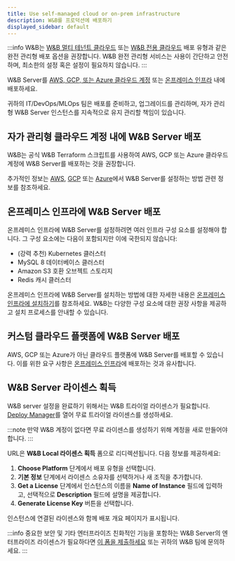 ```yaml
---
title: Use self-managed cloud or on-prem infrastructure
description: W&B를 프로덕션에 배포하기
displayed_sidebar: default
---
```


:::info
W&B는 [W&B 멀티 테넌트 클라우드](./saas_cloud.md) 또는 [W&B 전용 클라우드](./dedicated_cloud.md) 배포 유형과 같은 완전 관리형 배포 옵션을 권장합니다. W&B 완전 관리형 서비스는 사용이 간단하고 안전하며, 최소한의 설정 혹은 설정이 필요하지 않습니다.
:::

W&B Server를 [AWS, GCP, 또는 Azure 클라우드 계정](#deploy-wb-server-within-self-managed-cloud-accounts) 또는 [온프레미스 인프라](#deploy-wb-server-in-on-prem-infrastructure) 내에 배포하세요.

귀하의 IT/DevOps/MLOps 팀은 배포를 준비하고, 업그레이드를 관리하며, 자가 관리형 W&B Server 인스턴스를 지속적으로 유지 관리할 책임이 있습니다.

## 자가 관리형 클라우드 계정 내에 W&B Server 배포

W&B는 공식 W&B Terraform 스크립트를 사용하여 AWS, GCP 또는 Azure 클라우드 계정에 W&B Server를 배포하는 것을 권장합니다.

추가적인 정보는 [AWS](../self-managed/aws-tf.md), [GCP](../self-managed/gcp-tf.md) 또는 [Azure](../self-managed/azure-tf.md)에서 W&B Server를 설정하는 방법 관련 정보를 참조하세요.

## 온프레미스 인프라에 W&B Server 배포

온프레미스 인프라에 W&B Server를 설정하려면 여러 인프라 구성 요소를 설정해야 합니다. 그 구성 요소에는 다음이 포함되지만 이에 국한되지 않습니다:

- (강력 추천) Kubernetes 클러스터
- MySQL 8 데이터베이스 클러스터
- Amazon S3 호환 오브젝트 스토리지
- Redis 캐시 클러스터

온프레미스 인프라에 W&B Server를 설치하는 방법에 대한 자세한 내용은 [온프레미스 인프라에 설치하기](../self-managed/bare-metal.md)를 참조하세요. W&B는 다양한 구성 요소에 대한 권장 사항을 제공하고 설치 프로세스를 안내할 수 있습니다.

## 커스텀 클라우드 플랫폼에 W&B Server 배포

AWS, GCP 또는 Azure가 아닌 클라우드 플랫폼에 W&B Server를 배포할 수 있습니다. 이를 위한 요구 사항은 [온프레미스 인프라](#deploy-wb-server-in-on-prem-infrastructure)에 배포하는 것과 유사합니다.

## W&B Server 라이센스 획득

W&B server 설정을 완료하기 위해서는 W&B 트라이얼 라이센스가 필요합니다. [Deploy Manager](https://deploy.wandb.ai/deploy)를 열어 무료 트라이얼 라이센스를 생성하세요.

:::note
만약 W&B 계정이 없다면 무료 라이센스를 생성하기 위해 계정을 새로 만들어야 합니다.
:::

URL은 **W&B Local 라이센스 획득** 폼으로 리디렉션됩니다. 다음 정보를 제공하세요:

1. **Choose Platform** 단계에서 배포 유형을 선택합니다.
2. **기본 정보** 단계에서 라이센스 소유자를 선택하거나 새 조직을 추가합니다.
3. **Get a License** 단계에서 인스턴스의 이름을 **Name of Instance** 필드에 입력하고, 선택적으로 **Description** 필드에 설명을 제공합니다.
4. **Generate License Key** 버튼을 선택합니다.

인스턴스에 연결된 라이센스와 함께 배포 개요 페이지가 표시됩니다.

:::info
중요한 보안 및 기타 엔터프라이즈 친화적인 기능을 포함하는 W&B Server의 엔터프라이즈 라이센스가 필요하다면 [이 폼을 제출하세요](https://wandb.ai/site/for-enterprise/self-hosted-trial) 또는 귀하의 W&B 팀에 문의하세요.
:::
